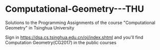 # Computational-Geometry---THU
Solutions to the Programming Assignments of the course "Computational Geometry" in Tsinghua University 

Sign in https://dsa.cs.tsinghua.edu.cn/oj/index.shtml and you'll find Computation Geometry(CG2017) in the public courses    
